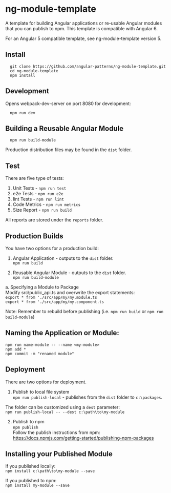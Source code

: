 # ng-module-template

A template for building Angular applications or re-usable Angular modules that you can publish to npm. This template is compatible with Angular 6.

For an Angular 5 compatible template, see ng-module-template version 5.

## Install
`  git clone https://github.com/angular-patterns/ng-module-template.git`<br />
`  cd ng-module-template` <br />
`  npm install`

## Development

Opens webpack-dev-server on port 8080 for development:

`  npm run dev`

## Building a Reusable Angular Module

`  npm run build-module`

Production distribution files may be found in the `dist` folder.

## Test

There are five type of tests: 

1. Unit Tests - `npm run test`
2. e2e Tests - `npm run e2e`
3. lint Tests - `npm run lint`
4. Code Metrics - `npm run metrics`
5. Size Report - `npm run build`

All reports are stored under the `reports` folder.

## Production Builds

You have two options for a production build:

1. Angular Application - outputs to the `dist` folder.<br/>
  `npm run build`
 
2. Reusable Angular Module - outputs to the `dist` folder.<br/>
  `npm run build-module`
  
  a. Specifying a Module to Package<br />
     Modify src\public_api.ts and overwrite the export statements:<br />
     `export * from './src/app/my/my.module.ts`<br />
     `export * from './src/app/my/my.component.ts`<br />
     
  Note: Remember to rebuild before publishing (i.e. `npm run build` or `npm run build-module`)
  
## Naming the Application or Module:

   `npm run name-module -- --name <my-module>`<br />
   `npm add *`<br />
   `npm commit -m "renamed module"`<br />
  
## Deployment

There are two options for deployment.

1. Publish to local file system<br/>
  `npm run publish-local` - publishes from the `dist` folder to `c:\packages`. <br />
  
  The folder can be customized using a `dest` parameter:<br/>
  `npm run publish-local -- --dest c:\path\to\my-module`
  
2. Publish to npm<br/>
  `npm publish`<br/>
  Follow the publish instructions from npm: https://docs.npmjs.com/getting-started/publishing-npm-packages
  

## Installing your Published Module

If you published locally:<br />
`npm install c:\path\to\my-module --save`

If you published to npm:<br />
`npm install my-module --save`



